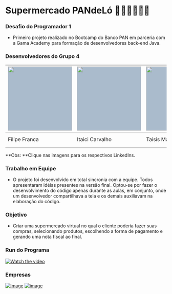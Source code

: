 # Supermercado PANdeLó 🍞🍖🧅🍓🥦🍫  

### Desafio do Programador 1
- Primeiro projeto realizado no Bootcamp do Banco PAN em parceria com a Gama Academy para formação de desenvolvedores back-end Java.

### Desenvolvedores do Grupo 4

| <a href="https://www.linkedin.com/in/filipe-lustosa-franca-027288116/" target="blank"><img style="background-color: #abc" align="center" src="https://media-exp1.licdn.com/dms/image/C4D03AQFAQZqtaR83wg/profile-displayphoto-shrink_800_800/0/1630251365728?e=1640822400&v=beta&t=uyWg35Z98LqSpcpZTnvZDG60CQTGe_Z2Nxh-o4ASidM" height="200" width="200" /></a> | <a href="https://www.linkedin.com/in/itaici-plessmann-de-carvalho-45413b42/" target="blank"><img style="background-color: #abc" align="center" src="https://media-exp1.licdn.com/dms/image/C5603AQEqBsm7t5vmIQ/profile-displayphoto-shrink_800_800/0/1516964184735?e=1640822400&v=beta&t=CrAxkPIBVit1jqjVXnIij4u5xu0C4NMhRWnPlCEk7ts" height="200" width="200" /></a> | <a href="https://www.linkedin.com/in/taisis-marinelo/" target="blank"><img style="background-color: #abc" align="center" src="https://media-exp1.licdn.com/dms/image/C4E03AQEKMithNwhNoA/profile-displayphoto-shrink_800_800/0/1633740813274?e=1640822400&v=beta&t=xaDA8iNYyyjXJbtlvutfFv2qP28CGPpq1t_KK-2N87Y" height="200" width="200" /></a> | <a href="https://www.linkedin.com/in/t%C3%A1ssio-melo-b33a7923/" target="blank"><img style="background-color: #abc" align="center" src="https://static-exp1.licdn.com/sc/h/244xhbkr7g40x6bsu4gi6q4ry" /></a> | <a href="https://www.linkedin.com/in/wenderson-gustavo-silva-dos-santos-27782a205/" target="blank"><img style="background-color: #abc" align="center" src="https://media-exp1.licdn.com/dms/image/C4E03AQHg3G1F3zR1UQ/profile-displayphoto-shrink_800_800/0/1631727338757?e=1640822400&v=beta&t=nPxYGKW2KAXr65n2uKi8TnBcsHC3DaTKL7wFRAma3LI" height="200" width="200" /></a> |
| ------------------------------------------------------------ | ------------------------------------------------------------ | ------------------------------------------------------------ | ------------------------------------------------------------ | ------------------------------------------------------------ |
| Filipe Franca                                        | Itaici Carvalho                                             | Taisis Marinelo                                      | Tássio Melo _____________                                    | Wenderson Dos Santos                                                |

**Obs: **Clique nas imagens para os respectivos LinkedIns.

### Trabalho em Equipe
- O projeto foi desenvolvido em total sincronia com a equipe. Todos apresentaram idéias presentes na versão final. Optou-se por fazer o desenvolvimento do código apenas durante as aulas, em conjunto, onde um desenvolvedor compartilhava a tela e os demais auxiliavam na elaboração do código.

### Objetivo
 - Criar uma supermercado virtual no qual o cliente poderia fazer suas compras, selecionando produtos, escolhendo a forma de pagamento e gerando uma nota fiscal ao final. 

### Run do Programa

[![Watch the video](https://www.iconsdb.com/icons/preview/green/video-play-xxl.png)](https://www.linkedin.com/embed/feed/update/urn:li:ugcPost:6858591884948840448?compact=1)

### Empresas

[![image](https://user-images.githubusercontent.com/92064386/138007156-3ae6e393-a770-4bf7-85cb-9f9d390fb118.png)](https://user-images.githubusercontent.com/92064386/138007156-3ae6e393-a770-4bf7-85cb-9f9d390fb118.png) [![image](https://user-images.githubusercontent.com/92064386/138007193-47cac947-928e-4909-a299-0ae99b35eed9.png)](https://user-images.githubusercontent.com/92064386/138007193-47cac947-928e-4909-a299-0ae99b35eed9.png)





